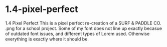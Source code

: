 # 1.4-pixel-perfect
1.4 Pixel Perfect
 This is a pixel perfect re-creation of a SURF & PADDLE CO. .png for a school project. Some of my font does not line up exactly becasue of outdated font issues, and different types of Lorem used. Otherwise everything is exactly where it should be.

